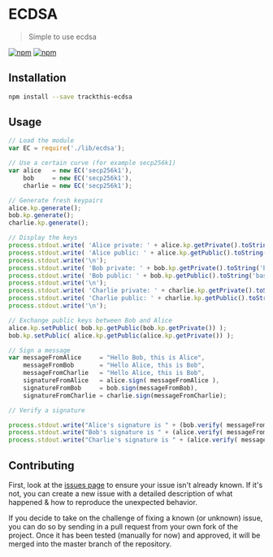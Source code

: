 # ECDSA

> Simple to use ecdsa

[![npm](https://img.shields.io/npm/v/trackthis-ecdsa.svg?style=flat-square)](https://npmjs.com/package/trackthis-ecdsa/)
[![npm](https://img.shields.io/npm/l/trackthis-ecdsa.svg?style=flat-square)](https://npmjs.com/package/trackthis-ecdsa/)

## Installation

```bash
npm install --save trackthis-ecdsa
```

## Usage

```js
// Load the module
var EC = require('./lib/ecdsa');

// Use a certain curve (for example secp256k1)
var alice   = new EC('secp256k1'),
    bob     = new EC('secp256k1'),
    charlie = new EC('secp256k1');

// Generate fresh keypairs
alice.kp.generate();
bob.kp.generate();
charlie.kp.generate();

// Display the keys
process.stdout.write( 'Alice private: ' + alice.kp.getPrivate().toString('base64') + '\n');
process.stdout.write( 'Alice public: ' + alice.kp.getPublic().toString('base64') + '\n');
process.stdout.write('\n');
process.stdout.write( 'Bob private: ' + bob.kp.getPrivate().toString('base64') + '\n');
process.stdout.write( 'Bob public: ' + bob.kp.getPublic().toString('base64') + '\n');
process.stdout.write('\n');
process.stdout.write( 'Charlie private: ' + charlie.kp.getPrivate().toString('base64') + '\n');
process.stdout.write( 'Charlie public: ' + charlie.kp.getPublic().toString('base64') + '\n');
process.stdout.write('\n');

// Exchange public keys between Bob and Alice
alice.kp.setPublic( bob.kp.getPublic(bob.kp.getPrivate()) );
bob.kp.setPublic( alice.kp.getPublic(alice.kp.getPrivate()) );

// Sign a message
var messageFromAlice     = "Hello Bob, this is Alice",
    messageFromBob       = "Hello Alice, this is Bob",
    messageFromCharlie   = "Hello Alice, this is Bob",
    signatureFromAlice   = alice.sign( messageFromAlice ),
    signatureFromBob     = bob.sign(messageFromBob),
    signatureFromCharlie = charlie.sign(messageFromCharlie);

// Verify a signature

process.stdout.write("Alice's signature is " + (bob.verify( messageFromAlice, signatureFromAlice ) ? 'good' : 'bad') + '\n' );
process.stdout.write("Bob's signature is " + (alice.verify( messageFromBob, signatureFromBob ) ? 'good' : 'bad') + '\n' );
process.stdout.write("Charlie's signature is " + (alice.verify( messageFromCharlie, signatureFromCharlie ) ? 'good' : 'bad') + '\n' );
```

## Contributing

First, look at the [issues page](https://github.com/trackthis/ecdsa/issues) to ensure your issue isn't already known. If it's not, you can create a new issue with a detailed description of what happened & how to reproduce the unexpected behavior.

If you decide to take on the challenge of fixing a known (or unknown) issue, you can do so by sending in a pull request from your own fork of the project. Once it has been tested (manually for now) and approved, it will be merged into the master branch of the repository.
